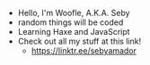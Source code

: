 - Hello, I'm Woofle, A.K.A. Seby
- random things will be coded
- Learning Haxe and JavaScript
- Check out all my stuff at this link!
  - https://linktr.ee/sebyamador
